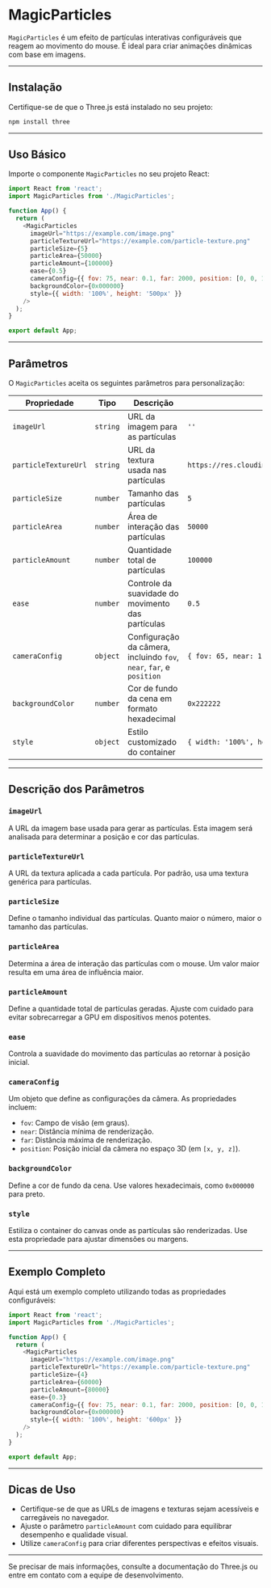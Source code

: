 # MagicParticles

`MagicParticles` é um efeito de partículas interativas configuráveis que reagem ao movimento do mouse. É ideal para criar animações dinâmicas com base em imagens.

---

## **Instalação**

Certifique-se de que o Three.js está instalado no seu projeto:

```bash
npm install three
```

---

## **Uso Básico**

Importe o componente `MagicParticles` no seu projeto React:

```javascript
import React from 'react';
import MagicParticles from './MagicParticles';

function App() {
  return (
    <MagicParticles
      imageUrl="https://example.com/image.png"
      particleTextureUrl="https://example.com/particle-texture.png"
      particleSize={5}
      particleArea={50000}
      particleAmount={100000}
      ease={0.5}
      cameraConfig={{ fov: 75, near: 0.1, far: 2000, position: [0, 0, 1000] }}
      backgroundColor={0x000000}
      style={{ width: '100%', height: '500px' }}
    />
  );
}

export default App;
```

---

## **Parâmetros**

O `MagicParticles` aceita os seguintes parâmetros para personalização:

| Propriedade          | Tipo      | Descrição                                                                 | Valor Padrão                               |
|----------------------|-----------|---------------------------------------------------------------------------|-------------------------------------------|
| `imageUrl`           | `string`  | URL da imagem para as partículas                                          | `''`                                      |
| `particleTextureUrl` | `string`  | URL da textura usada nas partículas                                       | `https://res.cloudinary.com/dfvtkoboz/image/upload/v1605013866/particle_a64uzf.png` |
| `particleSize`       | `number`  | Tamanho das partículas                                                    | `5`                                       |
| `particleArea`       | `number`  | Área de interação das partículas                                          | `50000`                                   |
| `particleAmount`     | `number`  | Quantidade total de partículas                                            | `100000`                                  |
| `ease`               | `number`  | Controle da suavidade do movimento das partículas                         | `0.5`                                     |
| `cameraConfig`       | `object`  | Configuração da câmera, incluindo `fov`, `near`, `far`, e `position`      | `{ fov: 65, near: 1, far: 10000, position: [0, 0, 800] }` |
| `backgroundColor`    | `number`  | Cor de fundo da cena em formato hexadecimal                               | `0x222222`                                |
| `style`              | `object`  | Estilo customizado do container                                           | `{ width: '100%', height: '100%' }`       |

---

## **Descrição dos Parâmetros**

### `imageUrl`

A URL da imagem base usada para gerar as partículas. Esta imagem será analisada para determinar a posição e cor das partículas.

### `particleTextureUrl`

A URL da textura aplicada a cada partícula. Por padrão, usa uma textura genérica para partículas.

### `particleSize`

Define o tamanho individual das partículas. Quanto maior o número, maior o tamanho das partículas.

### `particleArea`

Determina a área de interação das partículas com o mouse. Um valor maior resulta em uma área de influência maior.

### `particleAmount`

Define a quantidade total de partículas geradas. Ajuste com cuidado para evitar sobrecarregar a GPU em dispositivos menos potentes.

### `ease`

Controla a suavidade do movimento das partículas ao retornar à posição inicial.

### `cameraConfig`

Um objeto que define as configurações da câmera. As propriedades incluem:

- `fov`: Campo de visão (em graus).
- `near`: Distância mínima de renderização.
- `far`: Distância máxima de renderização.
- `position`: Posição inicial da câmera no espaço 3D (em `[x, y, z]`).

### `backgroundColor`

Define a cor de fundo da cena. Use valores hexadecimais, como `0x000000` para preto.

### `style`

Estiliza o container do canvas onde as partículas são renderizadas. Use esta propriedade para ajustar dimensões ou margens.

---

## **Exemplo Completo**

Aqui está um exemplo completo utilizando todas as propriedades configuráveis:

```javascript
import React from 'react';
import MagicParticles from './MagicParticles';

function App() {
  return (
    <MagicParticles
      imageUrl="https://example.com/image.png"
      particleTextureUrl="https://example.com/particle-texture.png"
      particleSize={4}
      particleArea={60000}
      particleAmount={80000}
      ease={0.3}
      cameraConfig={{ fov: 75, near: 0.1, far: 2000, position: [0, 0, 1000] }}
      backgroundColor={0x000000}
      style={{ width: '100%', height: '600px' }}
    />
  );
}

export default App;
```

---

## **Dicas de Uso**

- Certifique-se de que as URLs de imagens e texturas sejam acessíveis e carregáveis no navegador.
- Ajuste o parâmetro `particleAmount` com cuidado para equilibrar desempenho e qualidade visual.
- Utilize `cameraConfig` para criar diferentes perspectivas e efeitos visuais.

---

Se precisar de mais informações, consulte a documentação do Three.js ou entre em contato com a equipe de desenvolvimento.

